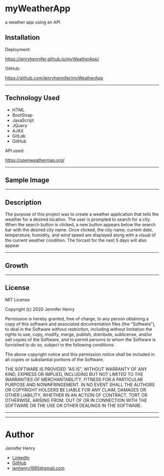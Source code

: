# myWeatherApp
a weather app using an API

## Installation

Deployment:

https://jenryhennifer.github.io/myWeatherApp/


GitHub:

https://github.com/jenryhennifer/myWeatherApp


<hr/>

## Technology Used

* HTML
* BootStrap
* JavaScript
* JQuery
* AJAX
* GitLab
* GitHub

API used:

https://openweathermap.org/


<hr/>

## Sample Image


<hr/>

## Description

The purpose of this project was to create a weather application that tells the weather for a desired location. The user is prompted to search for a city. When the search button is clicked, a new button appears below the search bar with the desired city name. Once clicked, the city name, current date, temperature, humidity, and wind speed are displayed along with a visual of the current weather condition. The forcast for the next 5 days will also appear

<hr/>

## Growth


<hr/>

## License

MIT License

Copyright (c) 2020 Jennifer Henry

Permission is hereby granted, free of charge, to any person obtaining a copy of this software and associated documentation files (the "Software"), to deal in the Software without restriction, including without limitation the rights to use, copy, modify, merge, publish, distribute, sublicense, and/or sell copies of the Software, and to permit persons to whom the Software is furnished to do so, subject to the following conditions:

The above copyright notice and this permission notice shall be included in all copies or substantial portions of the Software.

THE SOFTWARE IS PROVIDED "AS IS", WITHOUT WARRANTY OF ANY KIND, EXPRESS OR IMPLIED, INCLUDING BUT NOT LIMITED TO THE WARRANTIES OF MERCHANTABILITY, FITNESS FOR A PARTICULAR PURPOSE AND NONINFRINGEMENT. IN NO EVENT SHALL THE AUTHORS OR COPYRIGHT HOLDERS BE LIABLE FOR ANY CLAIM, DAMAGES OR OTHER LIABILITY, WHETHER IN AN ACTION OF CONTRACT, TORT OR OTHERWISE, ARISING FROM, OUT OF OR IN CONNECTION WITH THE SOFTWARE OR THE USE OR OTHER DEALINGS IN THE SOFTWARE.

<hr />
<hr />

# Author

Jennifer Henry

* [LinkedIn](https://www.linkedin.com/in/jennifer-henry-4a540a149/)
* [GitHub](https://github.com/jenryhennifer)
* jenhenry1995@gmail.com

